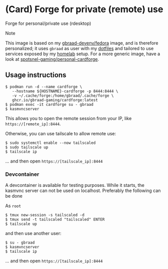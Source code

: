 (Card) Forge for private (remote) use
=====================================

Forge for personal/private use (rdesktop)

> [!NOTE]
> This image is based on my [gbraad-devenv/fedora](https://github.com/gbraad-devenv/fedora) image, and is therefore personalized;
> it uses  `gbraad` as user with my [dotfiles](https://github.com/gbraad/dotfiles) and tailored to use services exposed by my [homelab](https://github.com/gbraad-homelab) setup.
> For a more generic image, have a look at [spotsnel-gaming/personal-cardforge](https://github.com/spotsnel-gaming/personal-cardforge).


## Usage instructions

```shell
$ podman run -d --name cardforge \
   --hostname ${HOSTNAME}-cardforge -p 8444:8444 \
   -v ~/.cache/forge:/home/gbraad/.cache/forge \
   ghcr.io/gbraad-gaming/cardforge:latest
$ podman exec -it cardforge su - gbraad
$ kasmvncserver
```

This allows you to open the remote session from your IP, like
`https://[remote_ip]:8444`. 

Otherwise, you can use tailscale to allow remote use:

```shell
$ sudo systemctl enable --now tailscaled
$ sudo tailscale up
$ tailscale ip
```

... and then open `https://[tailscale_ip]:8444`

### Devcontainer

A devcontainer is available for testing purposes. While it starts, the kasmvnc server
can not be used on localhost. Preferably the following can be done

As `root`
```
$ tmux new-session -s tailscaled -d
$ tmux send -t tailscaled "tailscaled" ENTER
$ tailscale up
```

and then use another user:
```
$ su - gbraad
$ kasmvncserver
$ tailscale ip
```

... and then open `https://[tailscale_ip]:8444`
